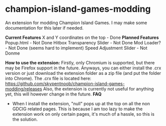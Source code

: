 # champion-island-games-modding

An extension for modding Champion Island Games. I may make some documentation for this later if needed.

**Current Features**
X and Y coordinates on the top - Done
**Planned Features**
Popup.html - Not Done
Hitbox Transparency Slider - Not Done
Mod Loader? - Not Done (seems hard to implement)
Speed Adjustment Slider - Not Donme

**How to use the extension:**
Firstly, only Chromium is supported, but there may be Firefox support in the future.
Anyways, you can either install the .crx version or just download the extension folder as a zip file (and put the folder into Chrome).
The .crx file is located here:
https://github.com/skypentnoob/champion-island-games-modding/releases
Also, the extension is currently not useful for anything yet, this will however change in the future.
**FAQ**
- When I install the extension, "null" pops up at the top on all the non GDCIG related pages.
This is because I am too lazy to make the extension work on only certain pages, it's much of a hassle, so this is the solution.
